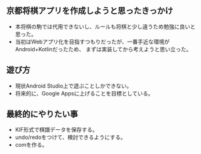 ## 京都将棋アプリを作成しようと思ったきっかけ
- 本将棋の駒では代用できないし、ルールも将棋と少し違うため勉強に良いと思った。
- 当初はWebアプリ化を目指すつもりだったが、一番手近な環境がAndroid+Kotlinだったため、
まずは実装してから考えようと思い立った。

## 遊び方
- 現状Android Studio上で遊ぶことしかできない。
- 将来的に、Google Appsに上げることを目標としている。

## 最終的にやりたい事
- KIF形式で棋譜データを保存する。
- undo/redoをつけて、検討できるようにする。
- comを作る。
